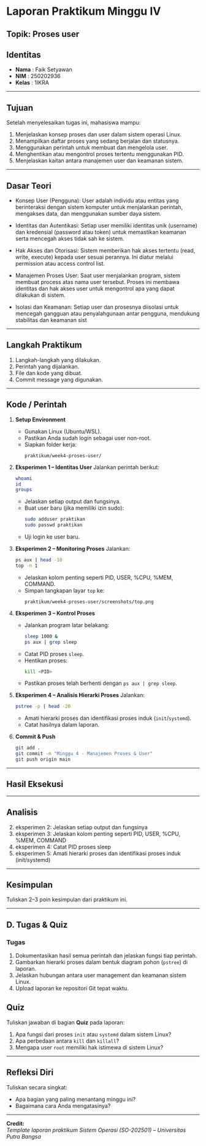 
# Laporan Praktikum Minggu IV
Topik: Proses user
---

## Identitas
- **Nama**  : Faik Setyawan
- **NIM**   : 250202936  
- **Kelas** : 1IKRA

---

## Tujuan
Setelah menyelesaikan tugas ini, mahasiswa mampu:

1. Menjelaskan konsep proses dan user dalam sistem operasi Linux.
2. Menampilkan daftar proses yang sedang berjalan dan statusnya.
3. Menggunakan perintah untuk membuat dan mengelola user.
4. Menghentikan atau mengontrol proses tertentu menggunakan PID.
5. Menjelaskan kaitan antara manajemen user dan keamanan sistem.

---

## Dasar Teori
- Konsep User (Pengguna):
User adalah individu atau entitas yang berinteraksi dengan sistem komputer untuk menjalankan perintah, mengakses data, dan menggunakan sumber daya sistem.

- Identitas dan Autentikasi:
Setiap user memiliki identitas unik (username) dan kredensial (password atau token) untuk memastikan keamanan serta mencegah akses tidak sah ke sistem.

- Hak Akses dan Otorisasi:
Sistem memberikan hak akses tertentu (read, write, execute) kepada user sesuai perannya. Ini diatur melalui permission atau access control list.

- Manajemen Proses User:
Saat user menjalankan program, sistem membuat process atas nama user tersebut. Proses ini membawa identitas dan hak akses user untuk mengontrol apa yang dapat dilakukan di sistem.

- Isolasi dan Keamanan:
Setiap user dan prosesnya diisolasi untuk mencegah gangguan atau penyalahgunaan antar pengguna, mendukung stabilitas dan keamanan sist

---

## Langkah Praktikum
1. Langkah-langkah yang dilakukan.  
2. Perintah yang dijalankan.  
3. File dan kode yang dibuat.  
4. Commit message yang digunakan.

---

## Kode / Perintah
1. **Setup Environment**
   - Gunakan Linux (Ubuntu/WSL).  
   - Pastikan Anda sudah login sebagai user non-root.  
   - Siapkan folder kerja:
     ```
     praktikum/week4-proses-user/
     ```

2. **Eksperimen 1 – Identitas User**
   Jalankan perintah berikut:
   ```bash
   whoami
   id
   groups
   ```
   - Jelaskan setiap output dan fungsinya.  
   - Buat user baru (jika memiliki izin sudo):
     ```bash
     sudo adduser praktikan
     sudo passwd praktikan
     ```
   - Uji login ke user baru.

3. **Eksperimen 2 – Monitoring Proses**
   Jalankan:
   ```bash
   ps aux | head -10
   top -n 1
   ```
   - Jelaskan kolom penting seperti PID, USER, %CPU, %MEM, COMMAND.  
   - Simpan tangkapan layar `top` ke:
     ```
     praktikum/week4-proses-user/screenshots/top.png
     ```

4. **Eksperimen 3 – Kontrol Proses**
   - Jalankan program latar belakang:
     ```bash
     sleep 1000 &
     ps aux | grep sleep
     ```
   - Catat PID proses `sleep`.  
   - Hentikan proses:
     ```bash
     kill <PID>
     ```
   - Pastikan proses telah berhenti dengan `ps aux | grep sleep`.

5. **Eksperimen 4 – Analisis Hierarki Proses**
   Jalankan:
   ```bash
   pstree -p | head -20
   ```
   - Amati hierarki proses dan identifikasi proses induk (`init`/`systemd`).  
   - Catat hasilnya dalam laporan.

6. **Commit & Push**
   ```bash
   git add .
   git commit -m "Minggu 4 - Manajemen Proses & User"
   git push origin main
   ```

---

## Hasil Eksekusi


---

## Analisis
2. eksperimen 2: Jelaskan setiap output dan fungsinya
3. eksperimen 3: Jelaskan kolom penting seperti PID, USER, %CPU, %MEM, COMMAND
4. eksperimen 4: Catat PID proses sleep
5. eksperimen 5: Amati hierarki proses dan identifikasi proses induk (init/systemd)

 
---

## Kesimpulan
Tuliskan 2–3 poin kesimpulan dari praktikum ini.

---

## D. Tugas & Quiz
### Tugas
1. Dokumentasikan hasil semua perintah dan jelaskan fungsi tiap perintah.  
2. Gambarkan hierarki proses dalam bentuk diagram pohon (`pstree`) di laporan.  
3. Jelaskan hubungan antara user management dan keamanan sistem Linux.  
4. Upload laporan ke repositori Git tepat waktu.

## Quiz
Tuliskan jawaban di bagian **Quiz** pada laporan:
1. Apa fungsi dari proses `init` atau `systemd` dalam sistem Linux?  
2. Apa perbedaan antara `kill` dan `killall`?  
3. Mengapa user `root` memiliki hak istimewa di sistem Linux?
---

## Refleksi Diri
Tuliskan secara singkat:
- Apa bagian yang paling menantang minggu ini?  
- Bagaimana cara Anda mengatasinya?  

---

**Credit:**  
_Template laporan praktikum Sistem Operasi (SO-202501) – Universitas Putra Bangsa_
